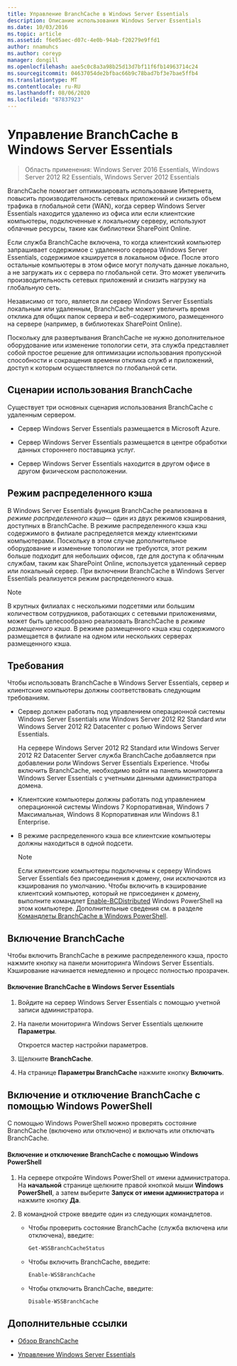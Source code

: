 ```yaml
---
title: Управление BranchCache в Windows Server Essentials
description: Описание использования Windows Server Essentials
ms.date: 10/03/2016
ms.topic: article
ms.assetid: f6e05aec-d07c-4e0b-94ab-f20279e9ffd1
author: nnamuhcs
ms.author: coreyp
manager: dongill
ms.openlocfilehash: aae5c0c8a3a98b25d13d7bf11f6fb14963714c24
ms.sourcegitcommit: 04637054de2bfbac66b9c78bad7bf3e7bae5ffb4
ms.translationtype: MT
ms.contentlocale: ru-RU
ms.lasthandoff: 08/06/2020
ms.locfileid: "87837923"
---
```

# <a name="manage-branchcache-in-windows-server-essentials"></a>Управление BranchCache в Windows Server Essentials

>Область применения: Windows Server 2016 Essentials, Windows Server 2012 R2 Essentials, Windows Server 2012 Essentials

BranchCache помогает оптимизировать использование Интернета, повысить производительность сетевых приложений и снизить объем трафика в глобальной сети (WAN), когда сервер Windows Server Essentials находится удаленно из офиса или если клиентские компьютеры, подключенные к локальному серверу, используют облачные ресурсы, такие как библиотеки SharePoint Online.

 Если служба BranchCache включена, то когда клиентский компьютер запрашивает содержимое с удаленного сервера Windows Server Essentials, содержимое кэшируется в локальном офисе. После этого остальные компьютеры в этом офисе могут получать данные локально, а не загружать их с сервера по глобальной сети. Это может увеличить производительность сетевых приложений и снизить нагрузку на глобальную сеть.

 Независимо от того, является ли сервер Windows Server Essentials локальным или удаленным, BranchCache может увеличить время отклика для общих папок сервера и веб-содержимого, размещенного на сервере (например, в библиотеках SharePoint Online).

 Поскольку для развертывания BranchCache не нужно дополнительное оборудование или изменение топологии сети, эта служба представляет собой простое решение для оптимизации использования пропускной способности и сокращения времени отклика служб и приложений, доступ к которым осуществляется по глобальной сети.

## <a name="branchcache-scenarios"></a>Сценарии использования BranchCache
 Существует три основных сценария использования BranchCache с удаленным сервером.

-   Сервер Windows Server Essentials размещается в Microsoft Azure.

-   Сервер Windows Server Essentials размещается в центре обработки данных стороннего поставщика услуг.

-   Сервер Windows Server Essentials находится в другом офисе в другом физическом расположении.

## <a name="distributed-cache-mode"></a>Режим распределенного кэша
 В Windows Server Essentials функция BranchCache реализована в *режиме распределенного кэша*— один из двух режимов кэширования, доступных в BranchCache. В режиме распределенного кэша кэш содержимого в филиале распределяется между клиентскими компьютерами. Поскольку в этом случае дополнительное оборудование и изменение топологии не требуются, этот режим больше подходит для небольших офисов, где для доступа к облачным службам, таким как SharePoint Online, используется удаленный сервер или локальный сервер. При включении BranchCache в Windows Server Essentials реализуется режим распределенного кэша.

> [!NOTE]
>  В крупных филиалах с несколькими подсетями или большим количеством сотрудников, работающих с сетевыми приложениями, может быть целесообразно реализовать BranchCache в *режиме размещенного кэша*. В режиме размещенного кэша кэш содержимого размещается в филиале на одном или нескольких серверах размещенного кэша.

## <a name="requirements"></a>Требования
 Чтобы использовать BranchCache в Windows Server Essentials, сервер и клиентские компьютеры должны соответствовать следующим требованиям.

-   Сервер должен работать под управлением операционной системы Windows Server Essentials или Windows Server 2012 R2 Standard или Windows Server 2012 R2 Datacenter с ролью Windows Server Essentials.

     На сервере Windows Server 2012 R2 Standard или Windows Server 2012 R2 Datacenter Server служба BranchCache добавляется при добавлении роли Windows Server Essentials Experience. Чтобы включить BranchCache, необходимо войти на панель мониторинга Windows Server Essentials с учетными данными администратора домена.

-   Клиентские компьютеры должны работать под управлением операционной системы Windows 7 Корпоративная, Windows 7 Максимальная, Windows 8 Корпоративная или Windows 8.1 Enterprise.

-   В режиме распределенного кэша все клиентские компьютеры должны находиться в одной подсети.

    > [!NOTE]
    >  Если клиентские компьютеры подключены к серверу Windows Server Essentials без присоединения к домену, они исключаются из кэширования по умолчанию. Чтобы включить в кэширование клиентский компьютер, который не присоединен к домену, выполните командлет [Enable-BCDistributed](https://technet.microsoft.com/library/hh848398.aspx) Windows PowerShell на этом компьютере. Дополнительные сведения см. в разделе [Командлеты BranchCache в Windows PowerShell](https://technet.microsoft.com/library/hh848392.aspx).


## <a name="turn-branchcache-on"></a>Включение BranchCache
 Чтобы включить BranchCache в режиме распределенного кэша, просто нажмите кнопку на панели мониторинга Windows Server Essentials. Кэширование начинается немедленно и процесс полностью прозрачен.

#### <a name="to-turn-on-branchcache-in-windows-server-essentials"></a>Включение BranchCache в Windows Server Essentials

1.  Войдите на сервер Windows Server Essentials с помощью учетной записи администратора.

2.  На панели мониторинга Windows Server Essentials щелкните **Параметры**.

     Откроется мастер настройки параметров.

3.  Щелкните **BranchCache**.

4.  На странице **Параметры BranchCache** нажмите кнопку **Включить**.

## <a name="use-windows-powershell-to-turn-branchcache-on-or-off"></a>Включение и отключение BranchCache с помощью Windows PowerShell
 С помощью Windows PowerShell можно проверять состояние BranchCache (включено или отключено) и включать или отключать BranchCache.

#### <a name="to-turn-branchcache-on-or-off-using-windows-powershell"></a>Включение и отключение BranchCache с помощью Windows PowerShell

1.  На сервере откройте Windows PowerShell от имени администратора. На **начальной** странице щелкните правой кнопкой мыши **Windows PowerShell**, а затем выберите **Запуск от имени администратора** и нажмите кнопку **Да**.

2.  В командной строке введите один из следующих командлетов.

    -   Чтобы проверить состояние BranchCache (служба включена или отключена), введите:

        ```powershell
        Get-WSSBranchCacheStatus
        ```

    -   Чтобы включить BranchCache, введите:

        ```powershell
        Enable-WSSBranchCache
        ```

    -   Чтобы отключить BranchCache, введите:

        ```powershell
        Disable-WSSBranchCache
        ```

## <a name="additional-references"></a>Дополнительные ссылки

-   [Обзор BranchCache](/previous-versions/windows/it-pro/windows-server-2012-R2-and-2012/hh831696(v=ws.11))

-   [Управление Windows Server Essentials](Manage-Windows-Server-Essentials.md)